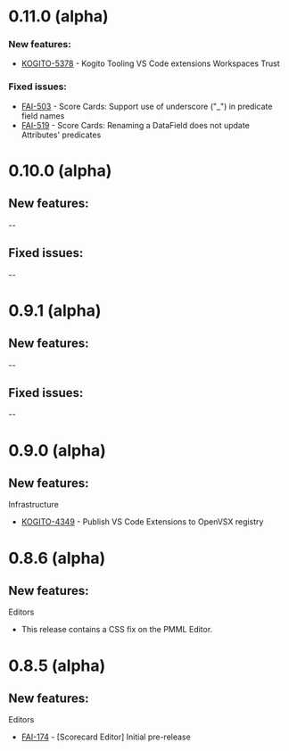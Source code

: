 # 0.11.0 (alpha)

### New features:

* [KOGITO-5378](https://issues.redhat.com/browse/KOGITO-5378) - Kogito Tooling VS Code extensions Workspaces Trust

### Fixed issues:

* [FAI-503](https://issues.redhat.com/browse/FAI-503) - Score Cards: Support use of underscore ("_") in predicate field names
* [FAI-519](https://issues.redhat.com/browse/FAI-519) - Score Cards: Renaming a DataField does not update Attributes' predicates

# 0.10.0 (alpha)

## New features:

--

## Fixed issues:

--

# 0.9.1 (alpha)

## New features:

--

## Fixed issues:

--


# 0.9.0 (alpha)

## New features:
Infrastructure
* [KOGITO-4349](https://issues.redhat.com/browse/KOGITO-4349) - Publish VS Code Extensions to OpenVSX registry

# 0.8.6 (alpha)

## New features:

Editors
* This release contains a CSS fix on the PMML Editor.


# 0.8.5 (alpha)

## New features:

Editors
*   [FAI-174](https://issues.redhat.com/browse/FAI-174) - [Scorecard Editor] Initial pre-release
